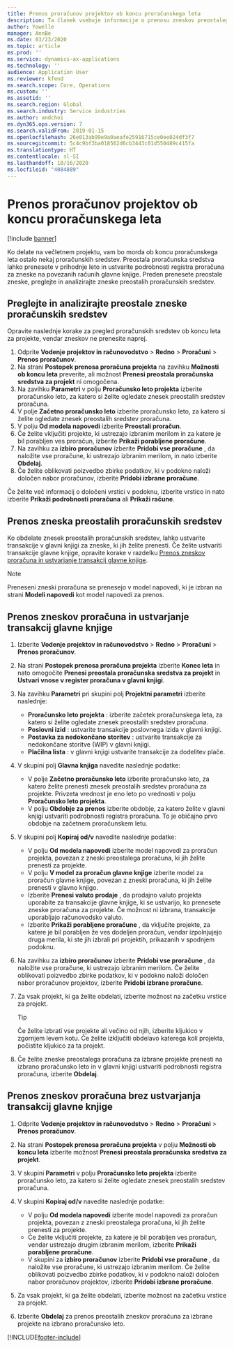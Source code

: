 ```yaml
---
title: Prenos proračunov projektov ob koncu proračunskega leta
description: Ta članek vsebuje informacije o prenosu zneskov preostalega proračuna v prihodnja leta in ustvarjanju podrobnosti registra proračuna.
author: Yowelle
manager: AnnBe
ms.date: 03/23/2020
ms.topic: article
ms.prod: ''
ms.service: dynamics-ax-applications
ms.technology: ''
audience: Application User
ms.reviewer: kfend
ms.search.scope: Core, Operations
ms.custom: ''
ms.assetid: ''
ms.search.region: Global
ms.search.industry: Service industries
ms.author: andchoi
ms.dyn365.ops.version: 7
ms.search.validFrom: 2019-01-15
ms.openlocfilehash: 26e013ab99e9a0aeafe25916715ce0ee024df3f7
ms.sourcegitcommit: 5c4c9bf3ba018562d6cb3443c01d550489c415fa
ms.translationtype: HT
ms.contentlocale: sl-SI
ms.lasthandoff: 10/16/2020
ms.locfileid: "4084889"
---
```

# <a name="transfer-project-budgets-at-fiscal-year-end"></a>Prenos proračunov projektov ob koncu proračunskega leta

[!include [banner](../includes/banner.md)]

Ko delate na večletnem projektu, vam bo morda ob koncu proračunskega leta ostalo nekaj proračunskih sredstev. Preostala proračunska sredstva lahko prenesete v prihodnje leto in ustvarite podrobnosti registra proračuna za zneske na povezanih računih glavne knjige. Preden prenesete preostale zneske, preglejte in analizirajte zneske preostalih proračunskih sredstev.

## <a name="review-and-analyze-remaining-budget-amounts"></a>Preglejte in analizirajte preostale zneske proračunskih sredstev

Opravite naslednje korake za pregled proračunskih sredstev ob koncu leta za projekte, vendar zneskov ne prenesite naprej.

1. Odprite **Vodenje projektov in računovodstvo** > **Redno** > **Proračuni** > **Prenos proračunov**. 
2. Na strani **Postopek prenosa proračuna projekta** na zavihku **Možnosti ob koncu leta** preverite, ali možnost **Prenesi preostala proračunska sredstva za projekt** ni omogočena.
3. Na zavihku **Parametri** v polju **Proračunsko leto projekta** izberite proračunsko leto, za katero si želite ogledate znesek preostalih sredstev proračuna. 
4. V polje **Začetno proračunsko leto** izberite proračunsko leto, za katero si želite ogledate znesek preostalih sredstev proračuna. 
5. V polju **Od modela napovedi** izberite **Preostali proračun**. 
6. Če želite vključiti projekte, ki ustrezajo izbranim merilom in za katere je bil porabljen ves proračun, izberite **Prikaži porabljene proračune**.  
7. Na zavihku za **izbiro proračunov** izberite **Pridobi vse proračune** , da naložite vse proračune, ki ustrezajo izbranim merilom, in nato izberite **Obdelaj**. 
8. Če želite oblikovati poizvedbo zbirke podatkov, ki v podokno naloži določen nabor proračunov, izberite **Pridobi izbrane proračune**.

Če želite več informacij o določeni vrstici v podoknu, izberite vrstico in nato izberite **Prikaži podrobnosti proračuna** ali **Prikaži račune**.

## <a name="carry-forward-remaining-budget-amounts"></a>Prenos zneska preostalih proračunskih sredstev 

Ko obdelate znesek preostalih proračunskih sredstev, lahko ustvarite transakcije v glavni knjigi za zneske, ki jih želite prenesti. Če želite ustvariti transakcije glavne knjige, opravite korake v razdelku [Prenos zneskov proračuna in ustvarjanje transakcij glavne knjige](#carry-forward). 

> [!NOTE]
> Preneseni zneski proračuna se prenesejo v model napovedi, ki je izbran na strani **Modeli napovedi** kot model napovedi za prenos.  

## <a name="carry-forward-budget-amounts-and-create-general-ledger-transactions"></a><a name="carry-forward"></a>Prenos zneskov proračuna in ustvarjanje transakcij glavne knjige

1.  Izberite **Vodenje projektov in računovodstvo** > **Redno** > **Proračuni** > **Prenos proračunov**. 
2. Na strani **Postopek prenosa proračuna projekta** izberite **Konec leta** in nato omogočite **Prenesi preostala proračunska sredstva za projekt** in **Ustvari vnose v register proračuna v glavni knjigi**. 
3. Na zavihku **Parametri** pri skupini polj **Projektni parametri** izberite naslednje:

   - **Proračunsko leto projekta** : izberite začetek proračunskega leta, za katero si želite ogledate znesek preostalih sredstev proračuna. 
   - **Poslovni izid** : ustvarite transakcije poslovnega izida v glavni knjigi. 
   -  **Postavka za nedokončano storitev** : ustvarite transakcije za nedokončane storitve (WIP) v glavni knjigi.
   -  **Plačilna lista** : v glavni knjigi ustvarite transakcije za dodelitev plače. 

5. V skupini polj **Glavna knjiga** navedite naslednje podatke: 

   - V polje **Začetno proračunsko leto** izberite proračunsko leto, za katero želite prenesti znesek preostalih sredstev proračuna za projekte. Privzeta vrednost je eno leto po vrednosti v polju **Proračunsko leto projekta**.
   -  V polju **Obdobje za prenos** izberite obdobje, za katero želite v glavni knjigi ustvariti podrobnosti registra proračuna. To je običajno prvo obdobje na začetnem proračunskem letu.

6. V skupini polj **Kopiraj od/v** navedite naslednje podatke:

   - V polju **Od modela napovedi** izberite model napovedi za proračun projekta, povezan z zneski preostalega proračuna, ki jih želite prenesti za projekte. 
   - V polju **V model za proračun glavne knjige** izberite model za proračun glavne knjige, povezan z zneski proračuna, ki jih želite prenesti v glavno knjigo. 
   -  Izberite **Prenesi valuto prodaje** , da prodajno valuto projekta uporabite za transakcije glavne knjige, ki se ustvarijo, ko prenesete zneske proračuna za projekte. Če možnost ni izbrana, transakcije uporabljajo računovodsko valuto. 
   -  Izberite **Prikaži porabljene proračune** , da vključite projekte, za katere je bil porabljen že ves dodeljen proračun, vendar izpolnjujejo druga merila, ki ste jih izbrali pri projektih, prikazanih v spodnjem podoknu.

7. Na zavihku za **izbiro proračunov** izberite **Pridobi vse proračune** , da naložite vse proračune, ki ustrezajo izbranim merilom. Če želite oblikovati poizvedbo zbirke podatkov, ki v podokno naloži določen nabor proračunov projektov, izberite **Pridobi izbrane proračune**.
8. Za vsak projekt, ki ga želite obdelati, izberite možnost na začetku vrstice za projekt.

    > [!TIP]
    > Če želite izbrati vse projekte ali večino od njih, izberite kljukico v zgornjem levem kotu. Če želite izključiti obdelavo katerega koli projekta, počistite kljukico za ta projekt.

9. Če želite zneske preostalega proračuna za izbrane projekte prenesti na izbrano proračunsko leto in v glavni knjigi ustvariti podrobnosti registra proračuna, izberite **Obdelaj**.

## <a name="carry-forward-budget-amounts-without-creating-general-ledger-transactions"></a>Prenos zneskov proračuna brez ustvarjanja transakcij glavne knjige

1. Odprite **Vodenje projektov in računovodstvo** > **Redno** > **Proračuni** > **Prenos proračunov**.
2. Na strani **Postopek prenosa proračuna projekta** v polju **Možnosti ob koncu leta** izberite možnost **Prenesi preostala proračunska sredstva za projekt**.
3. V skupini **Parametri** v polju **Proračunsko leto projekta** izberite proračunsko leto, za katero si želite ogledate znesek preostalih sredstev proračuna.
4. V skupini **Kopiraj od/v** navedite naslednje podatke:

   - V polju **Od modela napovedi** izberite model napovedi za proračun projekta, povezan z zneski preostalega proračuna, ki jih želite prenesti za projekte. 
   - Če želite vključiti projekte, za katere je bil porabljen ves proračun, vendar ustrezajo drugim izbranim merilom, izberite **Prikaži porabljene proračune**.
   - V skupini za **izbiro proračunov** izberite **Pridobi vse proračune** , da naložite vse proračune, ki ustrezajo izbranim merilom. Če želite oblikovati poizvedbo zbirke podatkov, ki v podokno naloži določen nabor proračunov projektov, izberite **Pridobi izbrane proračune**.

5. Za vsak projekt, ki ga želite obdelati, izberite možnost na začetku vrstice za projekt. 
6. Izberite **Obdelaj** za prenos preostalih zneskov proračuna za izbrane projekte na izbrano proračunsko leto.



[!INCLUDE[footer-include](../includes/footer-banner.md)]